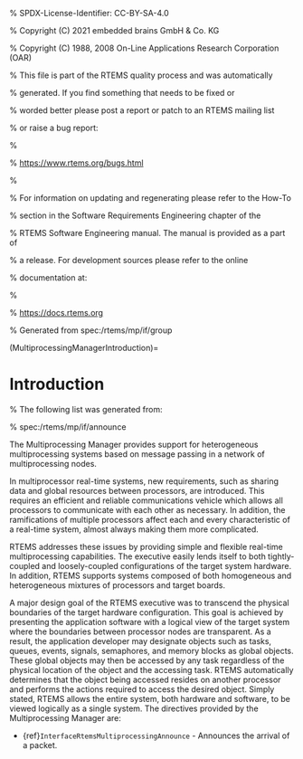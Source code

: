% SPDX-License-Identifier: CC-BY-SA-4.0

% Copyright (C) 2021 embedded brains GmbH & Co. KG

% Copyright (C) 1988, 2008 On-Line Applications Research Corporation (OAR)

% This file is part of the RTEMS quality process and was automatically

% generated.  If you find something that needs to be fixed or

% worded better please post a report or patch to an RTEMS mailing list

% or raise a bug report:

%

% https://www.rtems.org/bugs.html

%

% For information on updating and regenerating please refer to the How-To

% section in the Software Requirements Engineering chapter of the

% RTEMS Software Engineering manual.  The manual is provided as a part of

% a release.  For development sources please refer to the online

% documentation at:

%

% https://docs.rtems.org

% Generated from spec:/rtems/mp/if/group

(MultiprocessingManagerIntroduction)=

# Introduction

% The following list was generated from:

% spec:/rtems/mp/if/announce

The Multiprocessing Manager provides support for heterogeneous multiprocessing
systems based on message passing in a network of multiprocessing nodes.

In multiprocessor real-time systems, new requirements, such as sharing data and
global resources between processors, are introduced. This requires an efficient
and reliable communications vehicle which allows all processors to communicate
with each other as necessary. In addition, the ramifications of multiple
processors affect each and every characteristic of a real-time system, almost
always making them more complicated.

RTEMS addresses these issues by providing simple and flexible real-time
multiprocessing capabilities. The executive easily lends itself to both
tightly-coupled and loosely-coupled configurations of the target system
hardware. In addition, RTEMS supports systems composed of both homogeneous and
heterogeneous mixtures of processors and target boards.

A major design goal of the RTEMS executive was to transcend the physical
boundaries of the target hardware configuration. This goal is achieved by
presenting the application software with a logical view of the target system
where the boundaries between processor nodes are transparent. As a result, the
application developer may designate objects such as tasks, queues, events,
signals, semaphores, and memory blocks as global objects. These global objects
may then be accessed by any task regardless of the physical location of the
object and the accessing task. RTEMS automatically determines that the object
being accessed resides on another processor and performs the actions required
to access the desired object. Simply stated, RTEMS allows the entire system,
both hardware and software, to be viewed logically as a single system. The
directives provided by the Multiprocessing Manager are:

- {ref}`InterfaceRtemsMultiprocessingAnnounce` - Announces the arrival of a
  packet.
